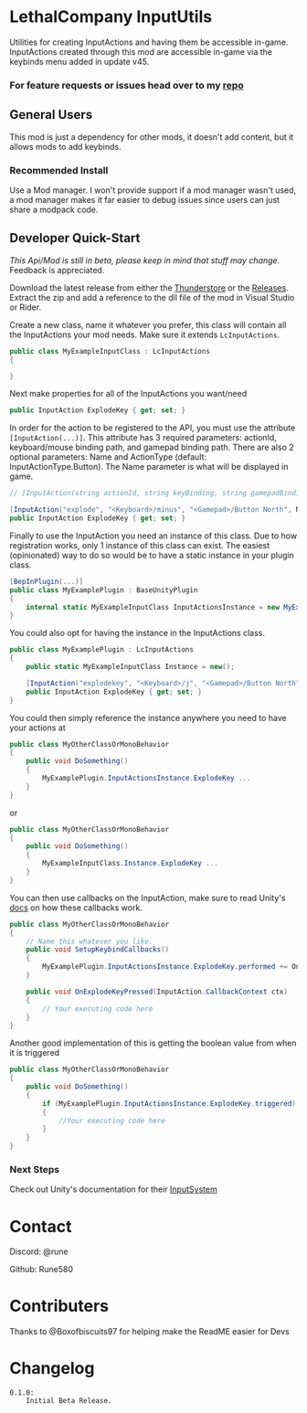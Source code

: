 # LethalCompany InputUtils

Utilities for creating InputActions and having them be accessible in-game.
InputActions created through this mod are accessible in-game via the keybinds menu added in update v45.

### For feature requests or issues head over to my [repo](https://github.com/Rune580/LethalCompanyInputUtils)

## General Users
This mod is just a dependency for other mods, it doesn't add content, but it allows mods to add keybinds.
### Recommended Install
Use a Mod manager. I won't provide support if a mod manager wasn't used, a mod manager makes it far easier to debug issues since users can just share a modpack code.

## Developer Quick-Start
*This Api/Mod is still in beta, please keep in mind that stuff may change.*
Feedback is appreciated.

Download the latest release from either the [Thunderstore](https://thunderstore.io/c/lethal-company/p/Rune580/LethalCompany_InputUtils) or the [Releases](https://github.com/Rune580/LethalCompanyInputUtils/releases).
Extract the zip and add a reference to the dll file of the mod in Visual Studio or Rider.

Create a new class, name it whatever you prefer, this class will contain all the InputActions your mod needs.
Make sure it extends `LcInputActions`.

```csharp
public class MyExampleInputClass : LcInputActions 
{

}
```

Next make properties for all of the InputActions you want/need
```csharp
public InputAction ExplodeKey { get; set; }
```

In order for the action to be registered to the API, you must use the attribute `[InputAction(...)]`.
This attribute has 3 required parameters: actionId, keyboard/mouse binding path, and gamepad binding path.
There are also 2 optional parameters: Name and ActionType (default: InputActionType.Button). The Name parameter is what will be displayed in game.


```csharp
// [InputAction(string actionId, string keyBinding, string gamepadBinding, Name = "Shown Name", ActionType = InputActionType...)]

[InputAction("explode", "<Keyboard>/minus", "<Gamepad>/Button North", Name = "Explode")]
public InputAction ExplodeKey { get; set; }
```

Finally to use the InputAction you need an instance of this class. Due to how registration works, only 1 instance of this class can exist.
The easiest (opinionated) way to do so would be to have a static instance in your plugin class.
```csharp
[BepInPlugin(...)]
public class MyExamplePlugin : BaseUnityPlugin
{
    internal static MyExampleInputClass InputActionsInstance = new MyExampleInputClass();
}
```
You could also opt for having the instance in the InputActions class.
```csharp
public class MyExamplePlugin : LcInputActions 
{
    public static MyExampleInputClass Instance = new();

    [InputAction("explodekey", "<Keyboard>/j", "<Gamepad>/Button North", Name = "Explode")]
    public InputAction ExplodeKey { get; set; }
}
```

You could then simply reference the instance anywhere you need to have your actions at
```csharp
public class MyOtherClassOrMonoBehavior
{
    public void DoSomething()
    {
        MyExamplePlugin.InputActionsInstance.ExplodeKey ...
    }
}
```
or
```csharp
public class MyOtherClassOrMonoBehavior
{
    public void DoSomething()
    {
        MyExampleInputClass.Instance.ExplodeKey ...
    }
}
```

You can then use callbacks on the InputAction, make sure to read Unity's [docs](https://docs.unity3d.com/Packages/com.unity.inputsystem@1.7/manual/Interactions.html#default-interaction) on how these callbacks work.
```csharp
public class MyOtherClassOrMonoBehavior
{
    // Name this whatever you like.
    public void SetupKeybindCallbacks()
    {
        MyExamplePlugin.InputActionsInstance.ExplodeKey.performed += OnExplodeKeyPressed
    }

    public void OnExplodeKeyPressed(InputAction.CallbackContext ctx)
    {
        // Your executing code here
    }
}
```

Another good implementation of this is getting the boolean value from when it is triggered
```csharp
public class MyOtherClassOrMonoBehavior
{
    public void DoSomething()
    {
        if (MyExamplePlugin.InputActionsInstance.ExplodeKey.triggered)
        {
            //Your executing code here
        }
    }
}
```

### Next Steps
Check out Unity's documentation for their [InputSystem](https://docs.unity3d.com/Packages/com.unity.inputsystem@1.7/manual/index.html)

# Contact
Discord: @rune

Github: Rune580

# Contributers
Thanks to @Boxofbiscuits97 for helping make the ReadME easier for Devs

# Changelog
    0.1.0:
        Initial Beta Release.
